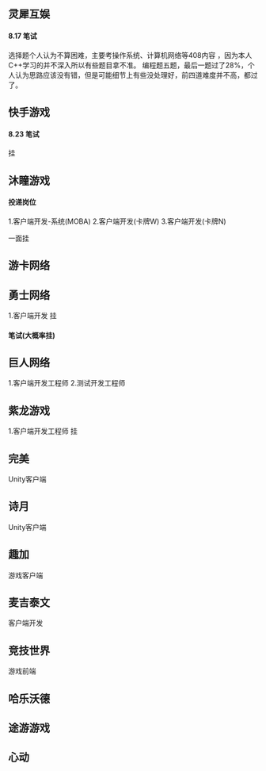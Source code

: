## 灵犀互娱
#### 8.17 笔试
选择题个人认为不算困难，主要考操作系统、计算机网络等408内容 ，因为本人C++学习的并不深入所以有些题目拿不准。
编程题五题，最后一题过了28%，个人认为思路应该没有错，但是可能细节上有些没处理好，前四道难度并不高，都过了。

## 快手游戏
#### 8.23 笔试
挂
## 沐瞳游戏
#### 投递岗位
1.客户端开发-系统(MOBA)
2.客户端开发(卡牌W)
3.客户端开发(卡牌N)

一面挂

## 游卡网络


## 勇士网络
1.客户端开发
挂
#### 笔试(大概率挂)

## 巨人网络
1.客户端开发工程师
2.测试开发工程师

## 紫龙游戏
1.客户端开发工程师
挂

## 完美
Unity客户端

## 诗月
Unity客户端

## 趣加
游戏客户端

## 麦吉泰文
客户端开发

## 竞技世界
游戏前端

## 哈乐沃德

## 途游游戏

## 心动